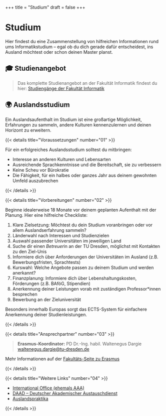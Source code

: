 +++
title = "Studium"
draft = false
+++

# Studium

Hier findest du eine Zusammenstellung von hilfreichen Informationen rund ums Informatikstudium – egal ob du dich gerade dafür entscheidest, ins Ausland möchtest oder schon deinen Master planst.

## 🎓 Studienangebot

> Das komplette Studienangebot an der Fakultät Informatik findest du hier: [Studiengänge der Fakultät Informatik](https://tu-dresden.de/ing/informatik/studium/studienangebot)

## 🌍 Auslandsstudium

Ein Auslandsaufenthalt im Studium ist eine großartige Möglichkeit, Erfahrungen zu sammeln, andere Kulturen kennenzulernen und deinen Horizont zu erweitern.

{{< details
title="Voraussetzungen"
number="01" >}}

Für ein erfolgreiches Auslandsstudium solltest du mitbringen:

- Interesse an anderen Kulturen und Lebensarten
- Ausreichende Sprachkenntnisse und die Bereitschaft, sie zu verbessern
- Keine Scheu vor Bürokratie
- Die Fähigkeit, für ein halbes oder ganzes Jahr aus deinem gewohnten Umfeld auszubrechen

{{< /details >}}

{{< details
title="Vorbereitungen"
number="02" >}}

Beginne idealerweise 18 Monate vor deinem geplanten Aufenthalt mit der Planung. Hier eine hilfreiche Checkliste:

1. Klare Zielsetzung: Möchtest du dein Studium voranbringen oder vor allem Auslandserfahrung sammeln?
2. Länderwahl nach Interessen und Studienzielen
3. Auswahl passender Universitäten im jeweiligen Land
4. Suche dir eine*n Betreuer*in an der TU Dresden, möglichst mit Kontakten zu den Ziel-Unis
5. Informiere dich über Anforderungen der Universitäten im Ausland (z.B. Bewerbungsfristen, Sprachtests)
6. Kurswahl: Welche Angebote passen zu deinem Studium und werden anerkannt?
7. Finanzplanung: Informiere dich über Lebenshaltungskosten, Förderungen (z.B. BAföG, Stipendien)
8. Anerkennung deiner Leistungen vorab mit zuständigen Professor*innen besprechen
9. Bewerbung an der Zieluniversität

Besonders innerhalb Europas sorgt das ECTS-System für einfachere Anerkennung deiner Studienleistungen.

{{< /details >}}

{{< details
title="Ansprechpartner"
number="03" >}}

> **Erasmus-Koordinator:** PD Dr.-Ing. habil. Waltenegus Dargie [waltenegus.dargie@tu-dresden.de](mailto:waltenegus.dargie@tu-dresden.de)

Mehr Informationen auf der [Fakultäts-Seite zu Erasmus](https://tu-dresden.de/ing/informatik/internationales/erasmus)

{{< /details >}}

{{< details
title="Weitere Links"
number="04" >}}

- [International Office (ehemals AAA)](https://tu-dresden.de/studium/im-studium/beratung-und-service/international-office)
- [DAAD – Deutscher Akademischer Austauschdienst](https://www.daad.de/)
- [Auslandspraktika](https://www.aiesec.de/)

{{< /details >}}
